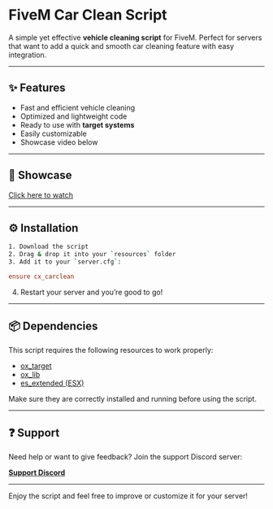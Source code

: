 # FiveM Car Clean Script

A simple yet effective **vehicle cleaning script** for FiveM. Perfect for servers that want to add a quick and smooth car cleaning feature with easy integration.

---

## ✨ Features
- Fast and efficient vehicle cleaning
- Optimized and lightweight code
- Ready to use with **target systems** 
- Easily customizable
- Showcase video below

---

## 🧼 Showcase
[Click here to watch](https://streamable.com/o8w6n7)

---

## ⚙️ Installation

```bash
1. Download the script
2. Drag & drop it into your `resources` folder
3. Add it to your `server.cfg`:
```

```cfg
ensure cx_carclean
```

4. Restart your server and you’re good to go!

---

## 📦 Dependencies

This script requires the following resources to work properly:

- [ox_target](https://github.com/overextended/ox_lib/releases)
- [ox_lib](https://github.com/overextended/ox_target/releases)
- [es_extended (ESX)](https://github.com/esx-framework/es_extended)

Make sure they are correctly installed and running before using the script.

---

## ❓ Support

Need help or want to give feedback? Join the support Discord server:

**[Support Discord](https://discord.gg/bJSJW4HRyY)**

---

Enjoy the script and feel free to improve or customize it for your server!
